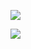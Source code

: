 
![](https://github-readme-stats.vercel.app/api?username=horou-dsk&count_private=true&show_icons=true)


![](https://github-readme-stats.vercel.app/api/top-langs/?username=horou-dsk)

<!-- ### Hi there 👋 -->

<!--
**horou-dsk/horou-dsk** is a ✨ _special_ ✨ repository because its `README.md` (this file) appears on your GitHub profile.

Here are some ideas to get you started:

- 🔭 I’m currently working on ...
- 🌱 I’m currently learning ...
- 👯 I’m looking to collaborate on ...
- 🤔 I’m looking for help with ...
- 💬 Ask me about ...
- 📫 How to reach me: ...
- 😄 Pronouns: ...
- ⚡ Fun fact: ...
-->
